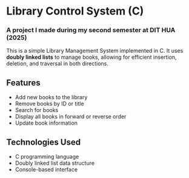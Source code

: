 # Library Control System (C)
### A project I made during my second semester at DIT HUA (2025)

This is a simple Library Management System implemented in C. It uses **doubly linked lists** to manage books, allowing for efficient insertion, deletion, and traversal in both directions.

## Features

- Add new books to the library
- Remove books by ID or title
- Search for books
- Display all books in forward or reverse order
- Update book information

## Technologies Used

- C programming language
- Doubly linked list data structure
- Console-based interface

